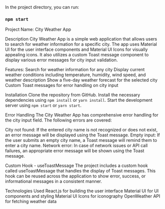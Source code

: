 In the project directory, you can run:
### `npm start`

Project Name: City Weather App

Description
City Weather App is a simple web application that allows users to search for weather information for a specific city. The app uses Material UI for the user interface components and Material UI Icons for visually appealing icons. It also utilizes a custom Toast message component to display various error messages for city input validation.

Features:
Search for weather information for any city
Display current weather conditions including temperature, humidity, wind speed, and weather description
Show a five-day weather forecast for the selected city
Custom Toast messages for error handling on city input

Installation
Clone the repository from GitHub.
Install the necessary dependencies using `npm install` or `yarn install`.
Start the development server using `npm start` or `yarn start`.

Error Handling
The City Weather App has comprehensive error handling for the city input field. The following errors are covered:

City not found: If the entered city name is not recognized or does not exist, an error message will be displayed using the Toast message.
Empty input: If the user submits an empty city name, a Toast message will remind them to enter a city name.
Network error: In case of network issues or API call failures, an appropriate error message will be shown using the Toast message.

Custom Hook - useToastMessage
The project includes a custom hook called useToastMessage that handles the display of Toast messages. This hook can be reused across the application to show error, success, or informational messages in a consistent manner.

Technologies Used
React.js for building the user interface
Material UI for UI components and styling
Material UI Icons for iconography
OpenWeather API for fetching weather data